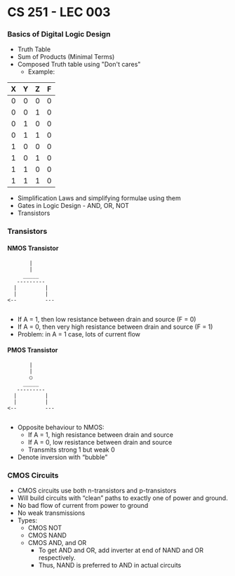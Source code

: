 # CS 251 - LEC 003
### Basics of Digital Logic Design
- Truth Table
- Sum of Products (Minimal Terms)
- Composed Truth table using "Don't cares"
  - Example:

|X  |Y  |Z  |F  |
|:-:|:-:|:-:|:-:|
|0  |0  |0  |0  |
|0  |0  |1  |0  |
|0  |1  |0  |0  |
|0  |1  |1  |0  |
|1  |0  |0  |0  |
|1  |0  |1  |0  |
|1  |1  |0  |0  |
|1  |1  |1  |0  |

- Simplification Laws and simplifying formulae using them
- Gates in Logic Design - AND, OR, NOT
- Transistors

### Transistors

#### NMOS Transistor

```
       |
       |
     _____
   ---------
  |         |   
  |         |
<--         ---
    
```
- If A = 1, then low resistance between drain and source (F = 0)
- If A = 0, then very high resistance between drain and source (F = 1)
- Problem: in A = 1 case, lots of current flow

#### PMOS Transistor

```
       |
       |
       ○
     _____
   ---------
  |         |   
  |         |
<--         ---
    
```
- Opposite behaviour to NMOS:
  - If A = 1, high resistance between drain and source
  - If A = 0, low resistance between drain and source
  - Transmits strong 1 but weak 0
- Denote inversion with “bubble”

### CMOS Circuits
- CMOS circuits use both n-transistors and p-transistors
- Will build circuits with “clean” paths to exactly one of power and ground.
- No bad flow of current from power to ground
- No weak transmissions
- Types:
  - CMOS NOT
  - CMOS NAND
  - CMOS AND, and OR
    - To get AND and OR, add inverter at end of NAND and OR respectively.
    - Thus, NAND is preferred to AND in actual circuits

### 
<!--stackedit_data:
eyJoaXN0b3J5IjpbMTU2OTYxNjA2OCwzMjk0ODA4NjgsMTU2Mz
U2MjkyNSwtMjgxOTQ0NjM0LC0yNDgyNjA0MTQsLTEyNDQ0NDM0
MjksLTM2Njg1MDIwNywtMTQ1ODkyNzcyNCwxMTYyNzcwMTE0LD
U2MzQ4MDk4XX0=
-->